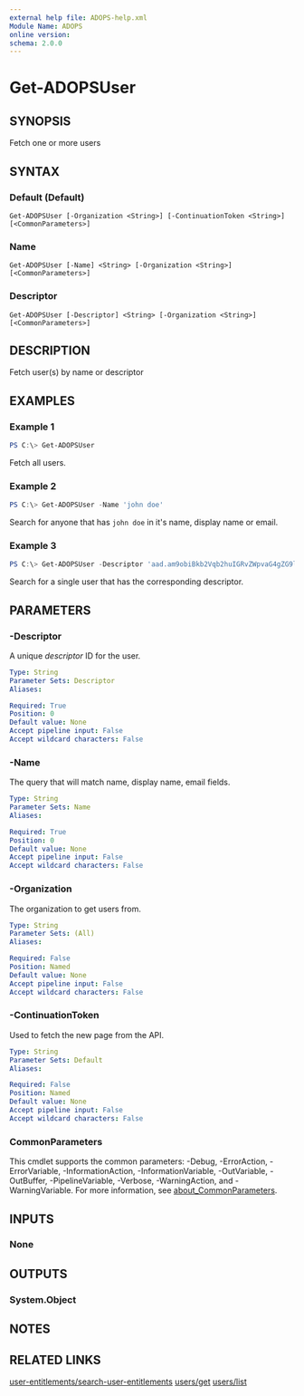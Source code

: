 ```yaml
---
external help file: ADOPS-help.xml
Module Name: ADOPS
online version:
schema: 2.0.0
---
```


# Get-ADOPSUser

## SYNOPSIS

Fetch one or more users

## SYNTAX

### Default (Default)
```
Get-ADOPSUser [-Organization <String>] [-ContinuationToken <String>] [<CommonParameters>]
```

### Name
```
Get-ADOPSUser [-Name] <String> [-Organization <String>] [<CommonParameters>]
```

### Descriptor
```
Get-ADOPSUser [-Descriptor] <String> [-Organization <String>] [<CommonParameters>]
```

## DESCRIPTION

Fetch user(s) by name or descriptor

## EXAMPLES

### Example 1

```powershell
PS C:\> Get-ADOPSUser
```

Fetch all users.

### Example 2

```powershell
PS C:\> Get-ADOPSUser -Name 'john doe'
```

Search for anyone that has `john doe` in it's name, display name or email.

### Example 3

```powershell
PS C:\> Get-ADOPSUser -Descriptor 'aad.am9obiBkb2Vqb2huIGRvZWpvaG4gZG9lam9obiBkb2U'
```

Search for a single user that has the corresponding descriptor.

## PARAMETERS

### -Descriptor

A unique _descriptor_ ID for the user.

```yaml
Type: String
Parameter Sets: Descriptor
Aliases:

Required: True
Position: 0
Default value: None
Accept pipeline input: False
Accept wildcard characters: False
```

### -Name

The query that will match name, display name, email fields.

```yaml
Type: String
Parameter Sets: Name
Aliases:

Required: True
Position: 0
Default value: None
Accept pipeline input: False
Accept wildcard characters: False
```

### -Organization

The organization to get users from.

```yaml
Type: String
Parameter Sets: (All)
Aliases:

Required: False
Position: Named
Default value: None
Accept pipeline input: False
Accept wildcard characters: False
```

### -ContinuationToken
Used to fetch the new page from the API.

```yaml
Type: String
Parameter Sets: Default
Aliases:

Required: False
Position: Named
Default value: None
Accept pipeline input: False
Accept wildcard characters: False
```

### CommonParameters
This cmdlet supports the common parameters: -Debug, -ErrorAction, -ErrorVariable, -InformationAction, -InformationVariable, -OutVariable, -OutBuffer, -PipelineVariable, -Verbose, -WarningAction, and -WarningVariable. For more information, see [about_CommonParameters](http://go.microsoft.com/fwlink/?LinkID=113216).

## INPUTS

### None

## OUTPUTS

### System.Object

## NOTES

## RELATED LINKS

[user-entitlements/search-user-entitlements](https://docs.microsoft.com/en-us/rest/api/azure/devops/memberentitlementmanagement/user-entitlements/search-user-entitlements?view=azure-devops-rest-6.0)
[users/get](https://docs.microsoft.com/en-us/rest/api/azure/devops/graph/users/get?view=azure-devops-rest-6.0)
[users/list](https://docs.microsoft.com/en-us/rest/api/azure/devops/graph/users/list?view=azure-devops-rest-6.0)
